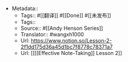 - Metadata::
    - Tags:: #[[翻译]] #[[Done]] #[[未发布]]
    - Tags::
    - Source:: #[[Andy Henson Series]] 
    - Translator:: #wangxh1000
    - Url: https://www.notion.so/Lesson-2-2f1dd175d36a45d1bc7f8778c78371a7
    - Url: [[[[Effective Note-Taking]] Lesson 2]]
